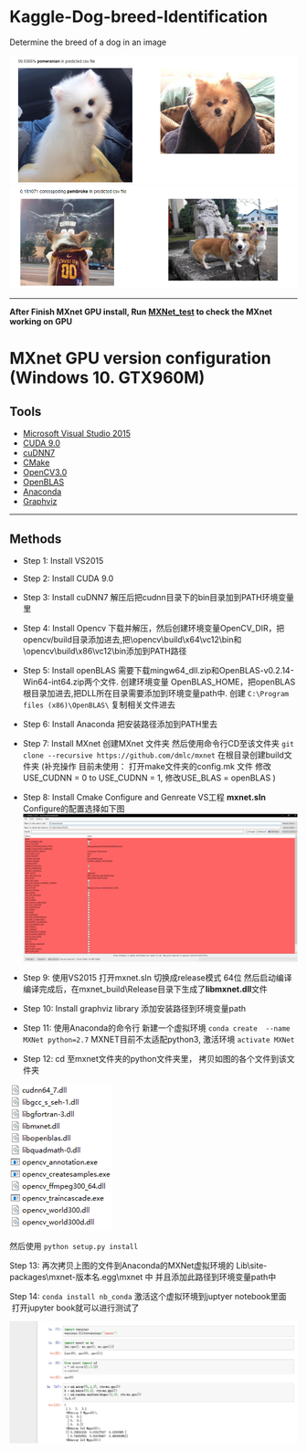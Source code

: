 # Kaggle-Dog-breed-Identification
Determine the breed of a dog in an image

![iamge](https://raw.githubusercontent.com/Trouble404/Kaggle-Dog-breed-Identification/master/readme_pic_add/readme_1.png)
![image](https://raw.githubusercontent.com/Trouble404/Kaggle-Dog-breed-Identification/master/readme_pic_add/readme_2.png)

---

**After Finish MXnet GPU install, Run [MXNet_test](https://github.com/Trouble404/Kaggle-Dog-breed-Identification/blob/master/mxnet_test/mxnet_test.ipynb) to check the MXnet working on GPU**

# MXnet GPU version configuration (Windows 10. GTX960M)
## Tools
* [Microsoft Visual Studio 2015](https://www.visualstudio.com/zh-hans/vs/older-downloads/)
* [CUDA 9.0](http://docs.nvidia.com/cuda/cuda-installation-guide-microsoft-windows/)
* [cuDNN7](https://developer.nvidia.com/cudnn)
* [CMake](https://cmake.org/)
* [OpenCV3.0](https://sourceforge.net/projects/opencvlibrary/files/opencv-win/3.0.0/opencv-3.0.0.exe/download)
* [OpenBLAS](https://sourceforge.net/projects/openblas/files/v0.2.14/)
* [Anaconda](https://www.anaconda.com/download/)
* [Graphviz](https://graphviz.gitlab.io/_pages/Download/Download_windows.html)

---

## Methods
* Step 1: Install VS2015

* Step 2: Install CUDA 9.0

* Step 3: Install cuDNN7 解压后把cudnn目录下的bin目录加到PATH环境变量里

* Step 4: Install Opencv 下载并解压，然后创建环境变量OpenCV_DIR，把opencv/build目录添加进去,把\opencv\build\x64\vc12\bin和\opencv\build\x86\vc12\bin添加到PATH路径

* Step 5: Install openBLAS 需要下载mingw64_dll.zip和OpenBLAS-v0.2.14-Win64-int64.zip两个文件. 创建环境变量 OpenBLAS_HOME，把openBLAS根目录加进去,把DLL所在目录需要添加到环境变量path中. 创建  ```C:\Program files (x86)\OpenBLAS\``` 复制相关文件进去

* Step 6: Install Anaconda 把安装路径添加到PATH里去

* Step 7: Install MXnet 创建MXnet 文件夹 然后使用命令行CD至该文件夹 ```git clone --recursive https://github.com/dmlc/mxnet``` 在根目录创建build文件夹  (补充操作 目前未使用： 打开make文件夹的config.mk 文件 修改USE_CUDNN = 0 to USE_CUDNN = 1, 修改USE_BLAS = openBLAS )

* Step 8: Install Cmake Configure and Genreate VS工程 **mxnet.sln**  Configure的配置选择如下图
![image](https://raw.githubusercontent.com/Trouble404/Kaggle-Dog-breed-Identification/master/readme_pic_add/cmake.PNG)

* Step 9: 使用VS2015 打开mxnet.sln 切换成release模式 64位 然后启动编译 编译完成后，在mxnet_build\Release目录下生成了**libmxnet.dll**文件

* Step 10: Install graphviz library 添加安装路径到环境变量path

* Step 11: 使用Anaconda的命令行 新建一个虚拟环境 ```conda create  --name MXNet python=2.7```  MXNET目前不太适配python3, 激活环境 ```activate MXNet``` 

* Step 12: cd 至mxnet文件夹的python文件夹里， 拷贝如图的各个文件到该文件夹 

![iamge](https://raw.githubusercontent.com/Trouble404/Kaggle-Dog-breed-Identification/master/readme_pic_add/dll.PNG)

然后使用 ```python setup.py install```

Step 13: 再次拷贝上图的文件到Anaconda的MXNet虚拟环境的 Lib\site-packages\mxnet-版本名.egg\mxnet 中 并且添加此路径到环境变量path中

Step 14: ```conda install nb_conda``` 激活这个虚拟环境到juptyer notebook里面  打开jupyter book就可以进行测试了

![iamge](https://raw.githubusercontent.com/Trouble404/Kaggle-Dog-breed-Identification/master/readme_pic_add/test.png)


